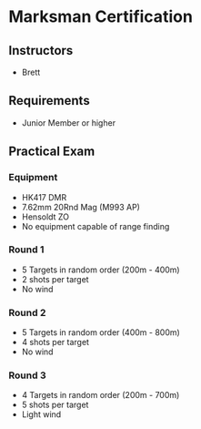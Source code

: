 # Marksman Certification

## Instructors

- Brett

## Requirements

- Junior Member or higher

## Practical Exam

### Equipment

- HK417 DMR
- 7.62mm 20Rnd Mag (M993 AP)
- Hensoldt ZO
- No equipment capable of range finding

### Round 1

- 5 Targets in random order (200m - 400m)
- 2 shots per target
- No wind

### Round 2

- 5 Targets in random order (400m - 800m)
- 4 shots per target
- No wind

### Round 3

- 4 Targets in random order (200m - 700m)
- 5 shots per target
- Light wind
